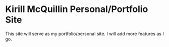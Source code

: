 # Kirill McQuillin Personal/Portfolio Site

This site will serve as my portfolio/personal site. I will add more features as I go.